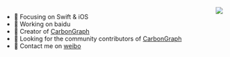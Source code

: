 <img align="right" src="https://github-readme-stats.vercel.app/api?username=xiaofei86&show_icons=true&icon_color=FFA020&text_color=808080&bg_color=00000000&hide_title=true"/>

- 👀 Focusing on Swift & iOS
- 🐻 Working on baidu
- 💉 Creator of [CarbonGraph](https://github.com/baidu/CarbonGraph)
- 🔎 Looking for the community contributors of [CarbonGraph](https://github.com/baidu/CarbonGraph/raw/main/CarbonCore/CarbonCore/CarbonCore.docc/Resources/wechat_qr_code.jpg)
- 💬 Contact me on [weibo](https://weibo.com/xuyafei86)
